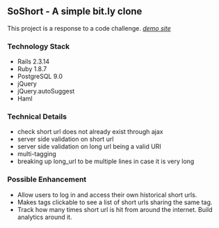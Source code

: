## SoShort - A simple bit.ly clone

This project is a response to a code challenge. [*demo site*](http://soshort.heroku.com)

### Technology Stack
* Rails 2.3.14
* Ruby 1.8.7
* PostgreSQL 9.0
* jQuery
* jQuery.autoSuggest
* Haml

### Technical Details
* check short url does not already exist through ajax
* server side validation on short url
* server side validation on long url being a valid URI
* multi-tagging
* breaking up long_url to be multiple lines in case it is very long

### Possible Enhancement
* Allow users to log in and access their own historical short urls.
* Makes tags clickable to see a list of short urls sharing the same tag.
* Track how many times short url is hit from around the internet. Build analytics around it.


